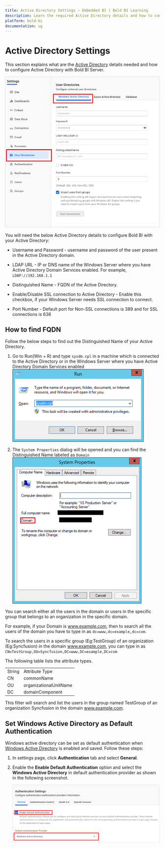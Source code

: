 ```yaml
---
title: Active Directory Settings – Embedded BI | Bold BI Learning
description: Learn the required Active Directory details and how to configure Active Directory with Bold BI Server.
platform: bold-bi
documentation: ug
---
```


# Active Directory Settings

This section explains what are the [Active Directory](https://msdn.microsoft.com/en-us/library/windows/desktop/aa746492) details needed and how to configure Active Directory with Bold BI Server.

![Active Directory Settings](/static/assets/embedded/site-administration/images/active-directory-settings.png#width=60%)

You will need the below Active Directory details to configure Bold BI with your Active Directory:

* Username and Password - username and password of the user present in the Active Directory domain.

* LDAP URL - IP or DNS name of the Windows Server where you have Active Directory Domain Services enabled. For example, `LDAP://192.168.1.1`

* Distinguished Name - FQDN of the Active Directory.   

* Enable/Disable SSL connection to Active Directory - Enable this checkbox, if your Windows Server needs SSL connection to connect.  

* Port Number - Default port for Non-SSL connections is 389 and for SSL connections is 636

## How to find FQDN
Follow the below steps to find out the Distinguished Name of your Active Directory.  

1. Go to Run(Win + R) and type `sysdm.cpl` in a machine which is connected to the Active Directory or in the Windows Server where you have Active Directory Domain Services enabled  
![Run sysdm.cpl](/static/assets/embedded/site-administration/images/active-directory-settings-fqdn-1.png)

2. The `System Properties` dialog will be opened and you can find the Distinguished Name labeled as `Domain`     
![Distinguished Name - Domain](/static/assets/embedded/site-administration/images/active-directory-settings-fqdn-2.png)
    
You can search either all the users in the domain or users in the specific group that belongs to an organization in the specific domain.

For example, if your Domain is www.example.com, then to search all the users of the domain you have to type in as `dc=www,dc=example,dc=com`.

To search the users in a specific group (Eg:TestGroup) of an organization (Eg:Syncfusion) in the domain www.example.com, you can type in as `CN=TestGroup,OU=Syncfusion,DC=www,DC=example,DC=com`

 The following table lists the attribute types.

  <table>
    <tr>
      <td>
       <a>String</a>
      </td>
      <td>
       <a>Attribute Type</a>
      </td>
    </tr>
    <tr>
      <td>
       <a>CN</a>
      </td>
      <td>
       commonName
      </td>
    </tr>
    <tr>
      <td>
       <a>OU</a>
      </td>
      <td>
       organizationalUnitName
      </td>
    </tr>
    <tr>
      <td>
       <a>DC</a>
      </td>
      <td>
       domainComponent
      </td>
    </tr>
  </table>

  This filter will search and list the users in the group named TestGroup of an organization Syncfusion in the domain www.example.com.
  
## Set Windows Active Directory as Default Authentication
Windows active directory can be set as default authentication when [Windows Active Directory](/embedded-bi/site-administration/active-directory/active-directory/#active-directory-settings) is enabled and saved. Follow these steps:

1. In settings page, click **Authentication** tab and select **General**.

2. Enable the **Enable Default Authentication** option and select the **Windows Active Directory** in default authentication provider as shown in the following screenshot.

    ![Enable  Windows Active Directory Default Authentication](/static/assets/embedded/site-administration/images/enable-windows-active-directory.png)

